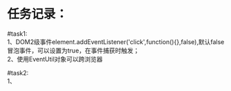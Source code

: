 任务记录：
====
#task1:<br>
1、DOM2级事件element.addEventListener('click',function(){},false),默认false冒泡事件，可以设置为true，在事件捕获时触发；<br>
2、使用EventUtil对象可以跨浏览器<br>

#task2:<br>
1、